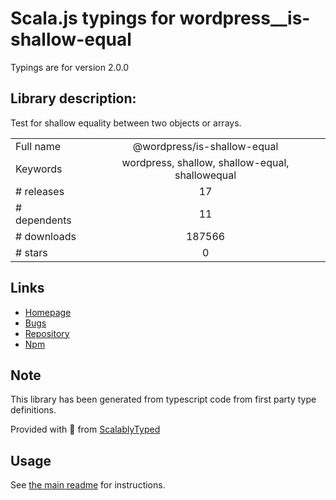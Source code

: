 
# Scala.js typings for wordpress__is-shallow-equal

Typings are for version 2.0.0

## Library description:
Test for shallow equality between two objects or arrays.

|                    |                 |
| ------------------ | :-------------: |
| Full name          | @wordpress/is-shallow-equal |
| Keywords           | wordpress, shallow, shallow-equal, shallowequal |
| # releases         | 17 |
| # dependents       | 11 |
| # downloads        | 187566 |
| # stars            | 0 |

## Links
- [Homepage](https://github.com/WordPress/gutenberg/tree/master/packages/is-shallow-equal/README.md)
- [Bugs](https://github.com/WordPress/gutenberg/issues)
- [Repository](https://github.com/WordPress/gutenberg)
- [Npm](https://www.npmjs.com/package/%40wordpress%2Fis-shallow-equal)
    


## Note
This library has been generated from typescript code from first party type definitions.

Provided with :purple_heart: from [ScalablyTyped](https://github.com/oyvindberg/ScalablyTyped)

## Usage
See [the main readme](../../readme.md) for instructions.


